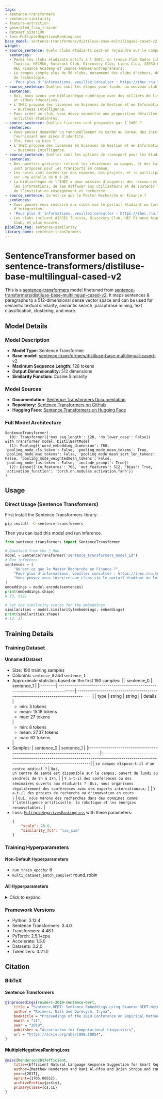 ```yaml
---
tags:
- sentence-transformers
- sentence-similarity
- feature-extraction
- generated_from_trainer
- dataset_size:190
- loss:MultipleNegativesRankingLoss
base_model: sentence-transformers/distiluse-base-multilingual-cased-v2
widget:
- source_sentence: Quels clubs étudiants peut-on rejoindre sur le campus ?
  sentences:
  - Parmi les clubs étudiants actifs à l'IHEC, on trouve Club Radio Libertad, AIESEC
    Tunisia, HECMUN, Rotaract Club, Discovery Club, Lions Club, 3ZERO Campus Club,
    HEC Finance Academy et Jeunes Femmes Entrepreneurs.
  - Le campus compte plus de 50 clubs, notamment des clubs d'échecs, de musique, et
    de technologie.
  - 'Pour plus d''informations, veuillez consulter : https://ihec.rnu.tn/fr/article/483/mastere-de-recherche-en-marketing'
- source_sentence: Quelles sont les étapes pour fonder un nouveau club étudiant ?
  sentences:
  - Oui, nous avons une bibliothèque numérique avec des milliers de livres, articles,
    et vidéos éducatives.
  - L'IHEC propose des licences en Sciences de Gestion et en Informatique de Gestion
    - Business Intelligence.
  - Pour créer un club, vous devez soumettre une proposition détaillée au bureau des
    activités étudiantes.
- source_sentence: Quelles licences sont proposées par l’IHEC ?
  sentences:
  - Vous pouvez demander un renouvellement de carte au bureau des inscriptions en
    fournissant une pièce d'identité.
  - Slm, tout va bien ?
  - L’IHEC propose des licences en Sciences de Gestion et en Informatique de Gestion
    - Business Intelligence.
- source_sentence: Quelles sont les options de transport pour les étudiants ?
  sentences:
  - Des navettes gratuites relient les résidences au campus, et des tarifs réduits
    sont proposés pour les transports en commun.
  - Les notes sont basées sur des examens, des projets, et la participation en classe,
    sur une échelle de 0 à 20.
  - La bibliothèque de l’IHEC a pour mission d’acquérir des ressources, de traiter
    les informations, de les diffuser aux utilisateurs et de soutenir les objectifs
    de l’institut en enseignement et recherche.
- source_sentence: Qu'est-ce que le Master Recherche en Finance ?
  sentences:
  - Vous pouvez vous inscrire aux clubs via le portail étudiant ou lors des journées
    d'intégration.
  - 'Pour plus d''informations, veuillez consulter : https://ihec.rnu.tn/fr/article/484/master-recherche-en-finance'
  - Les clubs incluent AIESEC Tunisia, Discovery Club, HEC Finance Academy, Lions
    Club, et plus encore.
pipeline_tag: sentence-similarity
library_name: sentence-transformers
---
```


# SentenceTransformer based on sentence-transformers/distiluse-base-multilingual-cased-v2

This is a [sentence-transformers](https://www.SBERT.net) model finetuned from [sentence-transformers/distiluse-base-multilingual-cased-v2](https://huggingface.co/sentence-transformers/distiluse-base-multilingual-cased-v2). It maps sentences & paragraphs to a 512-dimensional dense vector space and can be used for semantic textual similarity, semantic search, paraphrase mining, text classification, clustering, and more.

## Model Details

### Model Description
- **Model Type:** Sentence Transformer
- **Base model:** [sentence-transformers/distiluse-base-multilingual-cased-v2](https://huggingface.co/sentence-transformers/distiluse-base-multilingual-cased-v2) <!-- at revision dad0fa1ee4fa6e982d3adbce87c73c02e6aee838 -->
- **Maximum Sequence Length:** 128 tokens
- **Output Dimensionality:** 512 dimensions
- **Similarity Function:** Cosine Similarity
<!-- - **Training Dataset:** Unknown -->
<!-- - **Language:** Unknown -->
<!-- - **License:** Unknown -->

### Model Sources

- **Documentation:** [Sentence Transformers Documentation](https://sbert.net)
- **Repository:** [Sentence Transformers on GitHub](https://github.com/UKPLab/sentence-transformers)
- **Hugging Face:** [Sentence Transformers on Hugging Face](https://huggingface.co/models?library=sentence-transformers)

### Full Model Architecture

```
SentenceTransformer(
  (0): Transformer({'max_seq_length': 128, 'do_lower_case': False}) with Transformer model: DistilBertModel 
  (1): Pooling({'word_embedding_dimension': 768, 'pooling_mode_cls_token': False, 'pooling_mode_mean_tokens': True, 'pooling_mode_max_tokens': False, 'pooling_mode_mean_sqrt_len_tokens': False, 'pooling_mode_weightedmean_tokens': False, 'pooling_mode_lasttoken': False, 'include_prompt': True})
  (2): Dense({'in_features': 768, 'out_features': 512, 'bias': True, 'activation_function': 'torch.nn.modules.activation.Tanh'})
)
```

## Usage

### Direct Usage (Sentence Transformers)

First install the Sentence Transformers library:

```bash
pip install -U sentence-transformers
```

Then you can load this model and run inference.
```python
from sentence_transformers import SentenceTransformer

# Download from the 🤗 Hub
model = SentenceTransformer("sentence_transformers_model_id")
# Run inference
sentences = [
    "Qu'est-ce que le Master Recherche en Finance ?",
    "Pour plus d'informations, veuillez consulter : https://ihec.rnu.tn/fr/article/484/master-recherche-en-finance",
    "Vous pouvez vous inscrire aux clubs via le portail étudiant ou lors des journées d'intégration.",
]
embeddings = model.encode(sentences)
print(embeddings.shape)
# [3, 512]

# Get the similarity scores for the embeddings
similarities = model.similarity(embeddings, embeddings)
print(similarities.shape)
# [3, 3]
```

<!--
### Direct Usage (Transformers)

<details><summary>Click to see the direct usage in Transformers</summary>

</details>
-->

<!--
### Downstream Usage (Sentence Transformers)

You can finetune this model on your own dataset.

<details><summary>Click to expand</summary>

</details>
-->

<!--
### Out-of-Scope Use

*List how the model may foreseeably be misused and address what users ought not to do with the model.*
-->

<!--
## Bias, Risks and Limitations

*What are the known or foreseeable issues stemming from this model? You could also flag here known failure cases or weaknesses of the model.*
-->

<!--
### Recommendations

*What are recommendations with respect to the foreseeable issues? For example, filtering explicit content.*
-->

## Training Details

### Training Dataset

#### Unnamed Dataset

* Size: 190 training samples
* Columns: <code>sentence_0</code> and <code>sentence_1</code>
* Approximate statistics based on the first 190 samples:
  |         | sentence_0                                                                        | sentence_1                                                                        |
  |:--------|:----------------------------------------------------------------------------------|:----------------------------------------------------------------------------------|
  | type    | string                                                                            | string                                                                            |
  | details | <ul><li>min: 3 tokens</li><li>mean: 15.18 tokens</li><li>max: 27 tokens</li></ul> | <ul><li>min: 8 tokens</li><li>mean: 27.37 tokens</li><li>max: 62 tokens</li></ul> |
* Samples:
  | sentence_0                                                                      | sentence_1                                                                                                                                    |
  |:--------------------------------------------------------------------------------|:----------------------------------------------------------------------------------------------------------------------------------------------|
  | <code>Le campus dispose-t-il d'un centre médical ?</code>                       | <code>Oui, un centre de santé est disponible sur le campus, ouvert du lundi au vendredi de 9h à 17h.</code>                                   |
  | <code>Y a-t-il des conférences ou des séminaires ouverts aux étudiants ?</code> | <code>Oui, nous organisons régulièrement des conférences avec des experts internationaux.</code>                                              |
  | <code>Y a-t-il des projets de recherche ou d'innovation en cours ?</code>       | <code>Oui, nous menons des recherches dans des domaines comme l'intelligence artificielle, la robotique et les énergies renouvelables.</code> |
* Loss: [<code>MultipleNegativesRankingLoss</code>](https://sbert.net/docs/package_reference/sentence_transformer/losses.html#multiplenegativesrankingloss) with these parameters:
  ```json
  {
      "scale": 20.0,
      "similarity_fct": "cos_sim"
  }
  ```

### Training Hyperparameters
#### Non-Default Hyperparameters

- `num_train_epochs`: 6
- `multi_dataset_batch_sampler`: round_robin

#### All Hyperparameters
<details><summary>Click to expand</summary>

- `overwrite_output_dir`: False
- `do_predict`: False
- `eval_strategy`: no
- `prediction_loss_only`: True
- `per_device_train_batch_size`: 8
- `per_device_eval_batch_size`: 8
- `per_gpu_train_batch_size`: None
- `per_gpu_eval_batch_size`: None
- `gradient_accumulation_steps`: 1
- `eval_accumulation_steps`: None
- `torch_empty_cache_steps`: None
- `learning_rate`: 5e-05
- `weight_decay`: 0.0
- `adam_beta1`: 0.9
- `adam_beta2`: 0.999
- `adam_epsilon`: 1e-08
- `max_grad_norm`: 1
- `num_train_epochs`: 6
- `max_steps`: -1
- `lr_scheduler_type`: linear
- `lr_scheduler_kwargs`: {}
- `warmup_ratio`: 0.0
- `warmup_steps`: 0
- `log_level`: passive
- `log_level_replica`: warning
- `log_on_each_node`: True
- `logging_nan_inf_filter`: True
- `save_safetensors`: True
- `save_on_each_node`: False
- `save_only_model`: False
- `restore_callback_states_from_checkpoint`: False
- `no_cuda`: False
- `use_cpu`: False
- `use_mps_device`: False
- `seed`: 42
- `data_seed`: None
- `jit_mode_eval`: False
- `use_ipex`: False
- `bf16`: False
- `fp16`: False
- `fp16_opt_level`: O1
- `half_precision_backend`: auto
- `bf16_full_eval`: False
- `fp16_full_eval`: False
- `tf32`: None
- `local_rank`: 0
- `ddp_backend`: None
- `tpu_num_cores`: None
- `tpu_metrics_debug`: False
- `debug`: []
- `dataloader_drop_last`: False
- `dataloader_num_workers`: 0
- `dataloader_prefetch_factor`: None
- `past_index`: -1
- `disable_tqdm`: False
- `remove_unused_columns`: True
- `label_names`: None
- `load_best_model_at_end`: False
- `ignore_data_skip`: False
- `fsdp`: []
- `fsdp_min_num_params`: 0
- `fsdp_config`: {'min_num_params': 0, 'xla': False, 'xla_fsdp_v2': False, 'xla_fsdp_grad_ckpt': False}
- `fsdp_transformer_layer_cls_to_wrap`: None
- `accelerator_config`: {'split_batches': False, 'dispatch_batches': None, 'even_batches': True, 'use_seedable_sampler': True, 'non_blocking': False, 'gradient_accumulation_kwargs': None}
- `deepspeed`: None
- `label_smoothing_factor`: 0.0
- `optim`: adamw_torch
- `optim_args`: None
- `adafactor`: False
- `group_by_length`: False
- `length_column_name`: length
- `ddp_find_unused_parameters`: None
- `ddp_bucket_cap_mb`: None
- `ddp_broadcast_buffers`: False
- `dataloader_pin_memory`: True
- `dataloader_persistent_workers`: False
- `skip_memory_metrics`: True
- `use_legacy_prediction_loop`: False
- `push_to_hub`: False
- `resume_from_checkpoint`: None
- `hub_model_id`: None
- `hub_strategy`: every_save
- `hub_private_repo`: None
- `hub_always_push`: False
- `gradient_checkpointing`: False
- `gradient_checkpointing_kwargs`: None
- `include_inputs_for_metrics`: False
- `include_for_metrics`: []
- `eval_do_concat_batches`: True
- `fp16_backend`: auto
- `push_to_hub_model_id`: None
- `push_to_hub_organization`: None
- `mp_parameters`: 
- `auto_find_batch_size`: False
- `full_determinism`: False
- `torchdynamo`: None
- `ray_scope`: last
- `ddp_timeout`: 1800
- `torch_compile`: False
- `torch_compile_backend`: None
- `torch_compile_mode`: None
- `dispatch_batches`: None
- `split_batches`: None
- `include_tokens_per_second`: False
- `include_num_input_tokens_seen`: False
- `neftune_noise_alpha`: None
- `optim_target_modules`: None
- `batch_eval_metrics`: False
- `eval_on_start`: False
- `use_liger_kernel`: False
- `eval_use_gather_object`: False
- `average_tokens_across_devices`: False
- `prompts`: None
- `batch_sampler`: batch_sampler
- `multi_dataset_batch_sampler`: round_robin

</details>

### Framework Versions
- Python: 3.12.4
- Sentence Transformers: 3.4.0
- Transformers: 4.48.1
- PyTorch: 2.5.1+cpu
- Accelerate: 1.3.0
- Datasets: 3.2.0
- Tokenizers: 0.21.0

## Citation

### BibTeX

#### Sentence Transformers
```bibtex
@inproceedings{reimers-2019-sentence-bert,
    title = "Sentence-BERT: Sentence Embeddings using Siamese BERT-Networks",
    author = "Reimers, Nils and Gurevych, Iryna",
    booktitle = "Proceedings of the 2019 Conference on Empirical Methods in Natural Language Processing",
    month = "11",
    year = "2019",
    publisher = "Association for Computational Linguistics",
    url = "https://arxiv.org/abs/1908.10084",
}
```

#### MultipleNegativesRankingLoss
```bibtex
@misc{henderson2017efficient,
    title={Efficient Natural Language Response Suggestion for Smart Reply},
    author={Matthew Henderson and Rami Al-Rfou and Brian Strope and Yun-hsuan Sung and Laszlo Lukacs and Ruiqi Guo and Sanjiv Kumar and Balint Miklos and Ray Kurzweil},
    year={2017},
    eprint={1705.00652},
    archivePrefix={arXiv},
    primaryClass={cs.CL}
}
```

<!--
## Glossary

*Clearly define terms in order to be accessible across audiences.*
-->

<!--
## Model Card Authors

*Lists the people who create the model card, providing recognition and accountability for the detailed work that goes into its construction.*
-->

<!--
## Model Card Contact

*Provides a way for people who have updates to the Model Card, suggestions, or questions, to contact the Model Card authors.*
-->